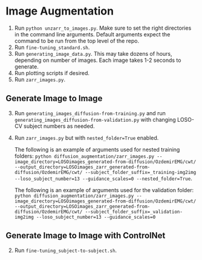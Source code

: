 # Image Augmentation

1. Run `python unzarr_to_images.py`. Make sure to set the right directories in the command line arguments. Default arguments expect the command to be run from the top level of the repo. 
2. Run `fine-tuning_standard.sh`. 
3. Run `generating_image_data.py`. This may take dozens of hours, depending on number of images. Each image takes 1-2 seconds to generate. 
4. Run plotting scripts if desired.
5. Run `zarr_images.py`.

## Generate Image to Image

3. Run `generating_images_diffusion-from-training.py` and run `generating_images_diffusion-from-validation.py` with changing LOSO-CV subject numbers as needed. 
4. Run  `zarr_images.py` but with `nested_folder=True` enabled. 

    The following is an example of arguments used for nested training folders: `python diffusion_augmentation/zarr_images.py --image_directory=LOSOimages_generated-from-diffusion/OzdemirEMG/cwt/ --output_directory=LOSOimages_zarr_generated-from-diffusion/OzdemirEMG/cwt/ --subject_folder_suffix=_training-img2img --loso_subject_number=13 --guidance_scales=0 --nested_folder=True`. 

    The following is an example of arguments used for the validation folder: `python diffusion_augmentation/zarr_images.py --image_directory=LOSOimages_generated-from-diffusion/OzdemirEMG/cwt/ --output_directory=LOSOimages_zarr_generated-from-diffusion/OzdemirEMG/cwt/ --subject_folder_suffix=_validation-img2img --loso_subject_number=13 --guidance_scales=0`

## Generate Image to Image with ControlNet

2. Run `fine-tuning_subject-to-subject.sh`.